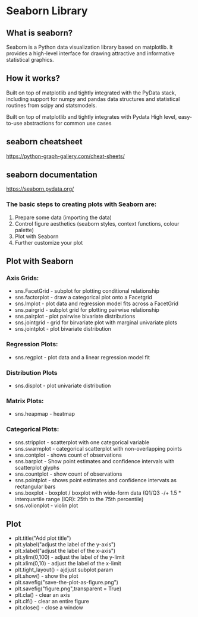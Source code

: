 # Seaborn Library

## What is seaborn?
Seaborn is a Python data visualization library based on matplotlib. It provides a high-level interface for drawing attractive and informative statistical graphics.

## How it works?
Built on top of matplotlib and tightly integrated with the PyData stack, including support for numpy and pandas data structures and statistical routines from scipy and statsmodels.

Built on top of matplotlib and tightly integrates with Pydata
High level, easy-to-use abstractions for common use cases

## seaborn cheatsheet
https://python-graph-gallery.com/cheat-sheets/

## seaborn documentation
https://seaborn.pydata.org/

### The basic steps to creating plots with Seaborn are:
 1. Prepare some data (importing the data)
 2. Control figure aesthetics (seaborn styles, context functions, colour palette)
 3. Plot with Seaborn
 4. Further customize your plot

## Plot with Seaborn
### Axis Grids: 
 * sns.FacetGrid - subplot for plotting conditional relationship
 * sns.factorplot - draw a categorical plot onto a Facetgrid
 * sns.lmplot - plot data and regression model fits across a FacetGrid
 * sns.pairgrid - subplot grid for plotting pairwise relationship
 * sns.pairplot - plot pairwise bivariate distributions
 * sns.jointgrid - grid for birvariate plot with marginal univariate plots
 * sns.jointplot - plot bivariate distribution
 
### Regression Plots:
 * sns.regplot - plot data and a linear regression model fit

### Distribution Plots
 * sns.displot - plot univariate distribution
 
### Matrix Plots:
 * sns.heapmap - heatmap
 
### Categorical Plots:
 * sns.stripplot - scatterplot with one categorical variable
 * sns.swarmplot - categorical scatterplot with non-overlapping points
 * sns.contplot - shows count of observations
 * sns.barplot - Show point estimates and confidence intervals with scatterplot glyphs
 * sns.countplot - show count of observations
 * sns.pointplot - shows point estimates and confidence intervats as rectangular bars
 * sns.boxplot - boxplot / boxplot with wide-form data (Q1/Q3 -/+  1.5 * interquartile range (IQR): 25th to the 75th percentile)
 * sns.volionplot - violin plot
 
## Plot
 * plt.title("Add plot title")
 * plt.ylabel("adjust the label of the y-axis")
 * plt.xlabel("adjust the label of the x-axis")
 * plt.ylim(0,100) - adjust the label of the y-limit
 * plt.xlim(0,10) - adjust the label of the x-limit
 * plt.tight_layout() - ajdjust subplot param
 * plt.show() - show the plot
 * plt.savefig("save-the-plot-as-figure.png")
 * plt.savefig("figure.png",transparent = True)
 * plt.cla() - clear an axis
 * plt.clf() - clear an entire figure
 * plt.close() - close a window
